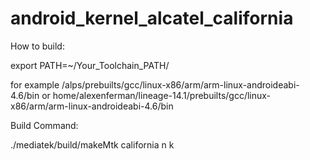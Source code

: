 # android_kernel_alcatel_california
How to build:

export PATH=~/Your_Toolchain_PATH/

for example /alps/prebuilts/gcc/linux-x86/arm/arm-linux-androideabi-4.6/bin
or home/alexenferman/lineage-14.1/prebuilts/gcc/linux-x86/arm/arm-linux-androideabi-4.6/bin

Build Command:

./mediatek/build/makeMtk california n k
